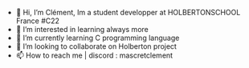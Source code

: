 - 👋 Hi, I’m  Clément, Im a student developper at HOLBERTONSCHOOL France #C22
- 👀 I’m interested in learning always more
- 🌱 I’m currently learning C programming language
- 💞️ I’m looking to collaborate on Holberton project
- 📫 How to reach me | discord : mascretclement


